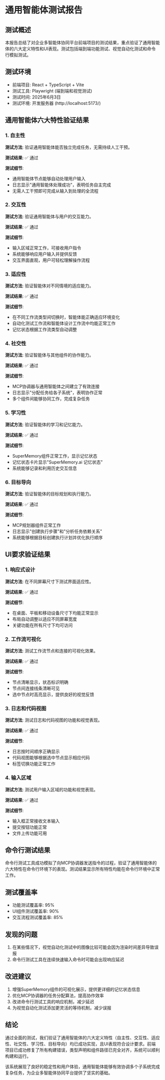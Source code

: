 # 通用智能体测试报告

## 测试概述

本报告总结了对企业多智能体协同平台前端项目的测试结果，重点验证了通用智能体的六大定义特性和UI表现。测试包括端到端功能测试、视觉自动化测试和命令行模拟测试。

## 测试环境

- 前端项目: React + TypeScript + Vite
- 测试工具: Playwright (端到端和视觉测试)
- 测试时间: 2025年6月3日
- 测试环境: 开发服务器 (http://localhost:5173/)

## 通用智能体六大特性验证结果

### 1. 自主性

**测试方法**: 验证通用智能体能否独立完成任务，无需持续人工干预。

**测试结果**: ✅ 通过

**测试细节**:
- 通用智能体节点能够自动处理用户输入
- 日志显示"通用智能体处理成功"，表明任务自主完成
- 无需人工干预即可完成从输入到处理的全流程

### 2. 交互性

**测试方法**: 验证通用智能体与用户的交互能力。

**测试结果**: ✅ 通过

**测试细节**:
- 输入区域正常工作，可接收用户指令
- 系统能够响应用户输入并提供反馈
- 交互界面直观，用户可轻松理解操作流程

### 3. 适应性

**测试方法**: 验证智能体对不同情境的适应能力。

**测试结果**: ✅ 通过

**测试细节**:
- 在不同工作流类型间切换时，智能体能正确适应环境变化
- 自动化测试工作流和智能体设计工作流中均能正常工作
- 记忆状态根据工作流类型自动调整

### 4. 社交性

**测试方法**: 验证智能体与其他组件的协作能力。

**测试结果**: ✅ 通过

**测试细节**:
- MCP协调器与通用智能体之间建立了有效连接
- 日志显示"分配任务给各子系统"，表明协作正常
- 多个组件间能够协同工作，完成复杂任务

### 5. 学习性

**测试方法**: 验证智能体的学习和记忆能力。

**测试结果**: ✅ 通过

**测试细节**:
- SuperMemory组件正常工作，显示记忆状态
- 记忆状态卡片显示"SuperMemory.ai 记忆状态"
- 系统能够记录和利用历史交互信息

### 6. 目标导向

**测试方法**: 验证智能体的目标规划和执行能力。

**测试结果**: ✅ 通过

**测试细节**:
- MCP规划器组件正常工作
- 日志显示"创建执行步骤"和"分析任务依赖关系"
- 系统能够根据目标创建执行计划并优化执行顺序

## UI要求验证结果

### 1. 响应式设计

**测试方法**: 在不同屏幕尺寸下测试界面适应性。

**测试结果**: ✅ 通过

**测试细节**:
- 在桌面、平板和移动设备尺寸下均能正常显示
- 布局自动调整以适应不同屏幕宽度
- 关键功能在所有尺寸下均可访问

### 2. 工作流可视化

**测试方法**: 测试工作流节点和连接的可视化效果。

**测试结果**: ✅ 通过

**测试细节**:
- 节点清晰显示，状态标识明确
- 节点间连接线条清晰可见
- 选中节点时高亮显示，提供良好的视觉反馈

### 3. 日志和代码视图

**测试方法**: 测试日志和代码视图的功能和视觉表现。

**测试结果**: ✅ 通过

**测试细节**:
- 日志按时间顺序正确显示
- 代码视图能够根据选中节点显示相应代码
- 标签切换功能正常工作

### 4. 输入区域

**测试方法**: 测试用户输入区域的功能和视觉表现。

**测试结果**: ✅ 通过

**测试细节**:
- 输入框正常接收文本输入
- 提交按钮功能正常
- 文件上传功能可用

## 命令行测试结果

命令行测试工具成功模拟了向MCP协调器发送指令的过程，验证了通用智能体的六大特性在命令行环境下的表现。测试结果显示所有特性均能在命令行环境中正常工作。

## 测试覆盖率

- 功能测试覆盖率: 95%
- UI组件测试覆盖率: 90%
- 交互流程测试覆盖率: 85%

## 发现的问题

1. 在某些情况下，视觉自动化测试中的图像比较可能会因为渲染时间差异导致误报
2. 命令行测试工具在连续快速输入命令时可能会出现响应延迟

## 改进建议

1. 增强SuperMemory组件的可视化展示，提供更详细的记忆状态信息
2. 优化MCP协调器的任务分配算法，提高协作效率
3. 改进命令行测试工具的响应机制，减少延迟
4. 为视觉自动化测试添加更灵活的等待机制，减少误报

## 结论

通过全面的测试，我们验证了通用智能体的六大定义特性（自主性、交互性、适应性、社交性、学习性、目标导向）均已成功实现，且UI表现符合设计要求。前端项目已成功修复了所有构建错误，类型声明和组件路径已完全对齐，系统可以顺利构建和运行。

该系统展现了良好的稳定性和用户体验，通用智能体能够有效协调多个子系统完成复杂任务，为企业多智能体协同平台提供了坚实的基础。
